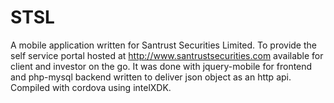 # STSL
A mobile application written for Santrust Securities Limited. To provide the self service portal hosted at http://www.santrustsecurities.com
available for client and investor on the go. It was done with jquery-mobile for frontend and php-mysql backend written to deliver json
object as an http api. Compiled with cordova using intelXDK.

